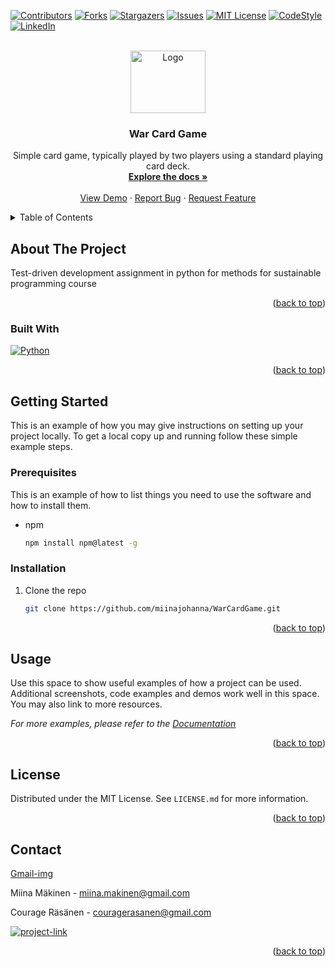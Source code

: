 <!-- Improved compatibility of back to top link: See: https://github.com/othneildrew/Best-README-Template/pull/73 -->
<a name="readme-top"></a>
<!--
*** Thanks for checking out the Best-README-Template. If you have a suggestion
*** that would make this better, please fork the repo and create a pull request
*** or simply open an issue with the tag "enhancement".
*** Don't forget to give the project a star!
*** Thanks again! Now go create something AMAZING! :D
-->



<!-- PROJECT SHIELDS -->
<!--
*** I'm using markdown "reference style" links for readability.
*** Reference links are enclosed in brackets [ ] instead of parentheses ( ).
*** See the bottom of this document for the declaration of the reference variables
*** for contributors-url, forks-url, etc. This is an optional, concise syntax you may use.
*** https://www.markdownguide.org/basic-syntax/#reference-style-links
-->
[![Contributors][contributors-shield]][contributors-url]
[![Forks][forks-shield]][forks-url]
[![Stargazers][stars-shield]][stars-url]
[![Issues][issues-shield]][issues-url]
[![MIT License][license-shield]][license-url]
[![CodeStyle][codestyle-shield]][codestyle-url]
[![LinkedIn][linkedin-shield]][linkedin-url]



<!-- PROJECT LOGO -->
<br />
<div align="center">
  <a href="https://github.com/miinajohanna/WarCardGame">
    <img src="https://images.fineartamerica.com/images/artworkimages/mediumlarge/3/four-aces-poker-playing-cards-on-white-background-dean-zangirolami.jpg" alt="Logo" width="120" height="100">
  </a>

<h3 align="center">War Card Game</h3>

  <p align="center">
    Simple card game, typically played by two players using a standard playing card deck.
    <br />
    <a href="https://github.com/miinajohanna/WarCardGame"><strong>Explore the docs »</strong></a>
    <br />
    <br />
    <a href="https://github.com/miinajohanna/WarCardGame">View Demo</a>
    ·
    <a href="https://github.com/miinajohanna/WarCardGame/issues">Report Bug</a>
    ·
    <a href="https://github.com/miinajohanna/WarCardGame/issues">Request Feature</a>
  </p>
</div>



<!-- TABLE OF CONTENTS -->
<details>
  <summary>Table of Contents</summary>
  <ol>
    <li>
      <a href="#about-the-project">About The Project</a>
      <ul>
        <li><a href="#built-with">Built With</a></li>
      </ul>
    </li>
    <li>
      <a href="#getting-started">Getting Started</a>
      <ul>
        <li><a href="#prerequisites">Prerequisites</a></li>
        <li><a href="#installation">Installation</a></li>
      </ul>
    </li>
    <li><a href="#usage">Usage</a></li>
    <li><a href="#license">License</a></li>
    <li><a href="#contact">Contact</a></li>
  </ol>
</details>



<!-- ABOUT THE PROJECT -->
## About The Project
Test-driven development assignment in python for methods for sustainable programming course

<p align="right">(<a href="#readme-top">back to top</a>)</p>


### Built With

[![Python][Python-img]][Python-url]

<p align="right">(<a href="#readme-top">back to top</a>)</p>



<!-- GETTING STARTED -->
## Getting Started

This is an example of how you may give instructions on setting up your project locally.
To get a local copy up and running follow these simple example steps.


### Prerequisites

This is an example of how to list things you need to use the software and how to install them.
* npm
  ```sh
  npm install npm@latest -g
  ```

### Installation

1. Clone the repo
   ```sh
   git clone https://github.com/miinajohanna/WarCardGame.git
   ```

<p align="right">(<a href="#readme-top">back to top</a>)</p>



<!-- USAGE EXAMPLES -->
## Usage

Use this space to show useful examples of how a project can be used. Additional screenshots, code examples and demos work well in this space. You may also link to more resources.

_For more examples, please refer to the [Documentation](https://example.com)_

<p align="right">(<a href="#readme-top">back to top</a>)</p>



<!-- LICENSE -->
## License

Distributed under the MIT License. See `LICENSE.md` for more information.

<p align="right">(<a href="#readme-top">back to top</a>)</p>



<!-- CONTACT -->
## Contact

[Gmail-img]

Miina Mäkinen - miina.makinen@gmail.com 

Courage Räsänen - couragerasanen@gmail.com

[![project-link][project-link-img]][project-link-url]

<p align="right">(<a href="#readme-top">back to top</a>)</p>



<!-- MARKDOWN LINKS & IMAGES -->
<!-- https://www.markdownguide.org/basic-syntax/#reference-style-links -->
[contributors-shield]: https://img.shields.io/github/contributors/miinajohanna/WarCardGame.svg?style=for-the-badge
[contributors-url]: https://github.com/miinajohanna/WarCardGame/graphs/contributors
[forks-shield]: https://img.shields.io/github/forks/miinajohanna/WarCardGame.svg?style=for-the-badge
[forks-url]: https://github.com/miinajohanna/WarCardGame/network/members
[stars-shield]: https://img.shields.io/github/stars/miinajohanna/WarCardGame.svg?style=for-the-badge
[stars-url]: https://github.com/miinajohanna/WarCardGame/stargazers
[issues-shield]: https://img.shields.io/github/issues/miinajohanna/WarCardGame.svg?style=for-the-badge
[issues-url]: https://github.com/miinajohanna/WarCardGame/issues
[license-shield]: https://img.shields.io/github/license/miinajohanna/WarCardGame.svg?style=for-the-badge
[license-url]: https://github.com/miinajohanna/WarCardGame/blob/main/LICENSE.md
[linkedin-shield]: https://img.shields.io/badge/-LinkedIn-black.svg?style=for-the-badge&logo=linkedin&colorB=555
[linkedin-url]: https://linkedin.com/in/miinajohanna
[product-screenshot]: images/screenshot.png
[Python-img]: https://img.shields.io/badge/Python-FFD43B?style=for-the-badge&logo=python&logoColor=blue
[Python-url]: https://www.python.org/
[codestyle-shield]: https://img.shields.io/badge/code%20style-black-000000.svg?style=for-the-badge
[codestyle-url]: https://github.com/psf/black
[Gmail-img]: https://img.shields.io/badge/Gmail-D14836?style=for-the-badge&logo=gmail&logoColor=white
[project-link-url]: https://github.com/miinajohanna/WarCardGame
[project-link-img]: https://img.shields.io/badge/Project%20Link-War%20Card%20Game-brightgreen.svg?style=for-the-badge&logo
